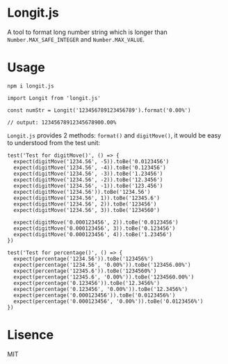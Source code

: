 # Longit.js

A tool to format long number string which is longer than `Number.MAX_SAFE_INTEGER` and `Number.MAX_VALUE`.

# Usage
```
npm i longit.js
```

```
import Longit from 'longit.js'

const numStr = Longit('123456789123456789').format('0.00%')

// output: 12345678912345678900.00%
```

`Longit.js` provides 2 methods: `format()` and `digitMove()`, it would be easy to understood from the test unit:

```
test('Test for digitMove()', () => {
  expect(digitMove('1234.56', -5)).toBe('0.0123456')
  expect(digitMove('1234.56', -4)).toBe('0.123456')
  expect(digitMove('1234.56', -3)).toBe('1.23456')
  expect(digitMove('1234.56', -2)).toBe('12.3456')
  expect(digitMove('1234.56', -1)).toBe('123.456')
  expect(digitMove('1234.56')).toBe('1234.56')
  expect(digitMove('1234.56', 1)).toBe('12345.6')
  expect(digitMove('1234.56', 2)).toBe('123456')
  expect(digitMove('1234.56', 3)).toBe('1234560')

  expect(digitMove('0.000123456', 2)).toBe('0.0123456')
  expect(digitMove('0.000123456', 3)).toBe('0.123456')
  expect(digitMove('0.000123456', 4)).toBe('1.23456')
})

test('Test for percentage()', () => {
  expect(percentage('1234.56')).toBe('123456%')
  expect(percentage('1234.56', '0.00%')).toBe('123456.00%')
  expect(percentage('12345.6')).toBe('1234560%')
  expect(percentage('12345.6', '0.00%')).toBe('1234560.00%')
  expect(percentage('0.123456')).toBe('12.3456%')
  expect(percentage('0.123456', '0.00%')).toBe('12.3456%')
  expect(percentage('0.000123456')).toBe('0.0123456%')
  expect(percentage('0.000123456', '0.00%')).toBe('0.0123456%')
})
```

# Lisence
MIT